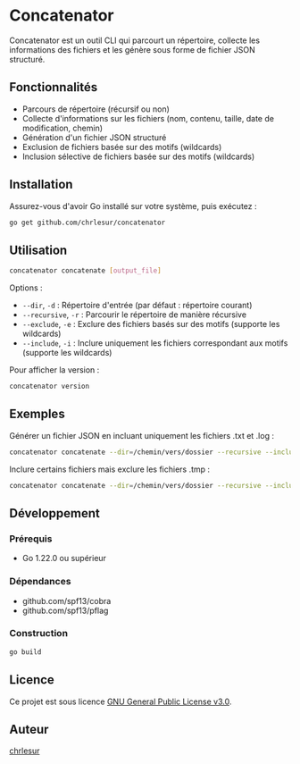 # Concatenator

Concatenator est un outil CLI qui parcourt un répertoire, collecte les informations des fichiers et les génère sous forme de fichier JSON structuré.

## Fonctionnalités

- Parcours de répertoire (récursif ou non)
- Collecte d'informations sur les fichiers (nom, contenu, taille, date de modification, chemin)
- Génération d'un fichier JSON structuré
- Exclusion de fichiers basée sur des motifs (wildcards)
- Inclusion sélective de fichiers basée sur des motifs (wildcards)

## Installation

Assurez-vous d'avoir Go installé sur votre système, puis exécutez :

```bash
go get github.com/chrlesur/concatenator
```

## Utilisation

```bash
concatenator concatenate [output_file]
```

Options :
- `--dir`, `-d` : Répertoire d'entrée (par défaut : répertoire courant)
- `--recursive`, `-r` : Parcourir le répertoire de manière récursive
- `--exclude`, `-e` : Exclure des fichiers basés sur des motifs (supporte les wildcards)
- `--include`, `-i` : Inclure uniquement les fichiers correspondant aux motifs (supporte les wildcards)

Pour afficher la version :

```bash
concatenator version
```

## Exemples

Générer un fichier JSON en incluant uniquement les fichiers .txt et .log :

```bash
concatenator concatenate --dir=/chemin/vers/dossier --recursive --include="*.txt,*.log" output.json
```

Inclure certains fichiers mais exclure les fichiers .tmp :

```bash
concatenator concatenate --dir=/chemin/vers/dossier --recursive --include="*.txt,*.log" --exclude="*.tmp" output.json
```

## Développement

### Prérequis

- Go 1.22.0 ou supérieur

### Dépendances

- github.com/spf13/cobra
- github.com/spf13/pflag

### Construction

```bash
go build
```

## Licence

Ce projet est sous licence [GNU General Public License v3.0](https://www.gnu.org/licenses/gpl-3.0.en.html).

## Auteur

[chrlesur](https://github.com/chrlesur)
